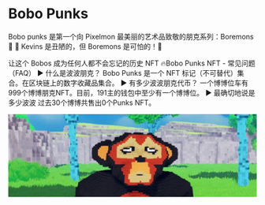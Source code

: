 # Bobo Punks

Bobo punks 是第一个向 Pixelmon 最美丽的艺术品致敬的朋克系列：Boremons 🦧 🤡 Kevins 是丑陋的，但 Boremons 是可怕的！🤭

让这个 Bobos 成为任何人都不会忘记的历史 NFT 🔥Bobo Punks NFT - 常见问题（FAQ）
▶ 什么是波波朋克？
Bobo Punks 是一个 NFT 标记（不可替代）集合。在区块链上的数字收藏品集合。
▶ 有多少波波朋克代币？
一个博博位车有999个博博朋克NFT。目前，191主的钱包中至少有一个博博位。
▶ 最确切地说是多少波波
过去30个博博共售出0个Punks NFT。

![nft](unnamed.jpg)
